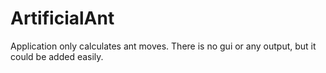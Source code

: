 ArtificialAnt
=============

Application only calculates ant moves. There is no gui or any output, but it could be added easily. 
